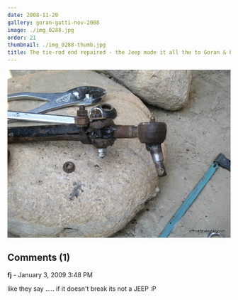 ```yaml
---
date: 2008-11-20
gallery: goran-gatti-nov-2008
image: ./img_0288.jpg
order: 21
thumbnail: ./img_0288-thumb.jpg
title: The tie-rod end repaired - the Jeep made it all the to Goran & back to Karachi
---
```


![The tie-rod end repaired - the Jeep made it all the to Goran & back to Karachi](./img_0288.jpg)

<div id="comments">

## Comments (1)

<div id="comment">

**fj** - January  3, 2009  3:48 PM

like they say ..... if it doesn't break its not a JEEP :P

</div>

</div>